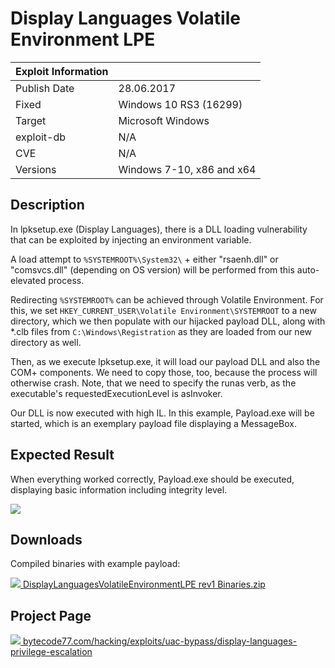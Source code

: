 # Display Languages Volatile Environment LPE

| Exploit Information |                                   |
|:------------------- |:--------------------------------- |
| Publish Date        | 28.06.2017                        |
| Fixed               | Windows 10 RS3 (16299)            |
| Target              | Microsoft Windows                 |
| exploit-db          | N/A                               |
| CVE                 | N/A                               |
| Versions            | Windows 7-10, x86 and x64         |

## Description

In lpksetup.exe (Display Languages), there is a DLL loading vulnerability that
can be exploited by injecting an environment variable.

A load attempt to `%SYSTEMROOT%\System32\` + either "rsaenh.dll" or
"comsvcs.dll" (depending on OS version) will be performed from this
auto-elevated process.

Redirecting `%SYSTEMROOT%` can be achieved through Volatile Environment. For
this, we set `HKEY_CURRENT_USER\Volatile Environment\SYSTEMROOT` to a new
directory, which we then populate with our hijacked payload DLL, along with
*.clb files from `C:\Windows\Registration` as they are loaded from our new
directory as well.

Then, as we execute lpksetup.exe, it will load our payload DLL and also the COM+
components. We need to copy those, too, because the process will otherwise
crash. Note, that we need to specify the runas verb, as the executable's
requestedExecutionLevel is asInvoker.

Our DLL is now executed with high IL. In this example, Payload.exe will be
started, which is an exemplary payload file displaying a MessageBox.

## Expected Result

When everything worked correctly, Payload.exe should be executed, displaying
basic information including integrity level.

![](https://bytecode77.com/images/sites/hacking/exploits/uac-bypass/display-languages-privilege-escalation/result.png)

## Downloads

Compiled binaries with example payload:

[![](https://bytecode77.com/images/shared/fileicons/zip.png) DisplayLanguagesVolatileEnvironmentLPE rev1 Binaries.zip](https://bytecode77.com/downloads/hacking/exploits/uac-bypass/DisplayLanguagesVolatileEnvironmentLPE%20rev1%20Binaries.zip)

## Project Page

[![](https://bytecode77.com/images/shared/favicon16.png) bytecode77.com/hacking/exploits/uac-bypass/display-languages-privilege-escalation](https://bytecode77.com/hacking/exploits/uac-bypass/display-languages-privilege-escalation)